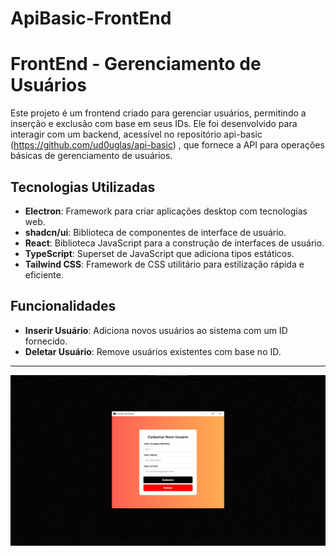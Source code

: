 # ApiBasic-FrontEnd
# FrontEnd - Gerenciamento de Usuários

Este projeto é um frontend criado para gerenciar usuários, permitindo a inserção e exclusão com base em seus IDs. Ele foi desenvolvido para interagir com um backend, acessível no repositório api-basic (https://github.com/ud0uglas/api-basic) , que fornece a API para operações básicas de gerenciamento de usuários.

## Tecnologias Utilizadas

- **Electron**: Framework para criar aplicações desktop com tecnologias web.
- **shadcn/ui**: Biblioteca de componentes de interface de usuário.
- **React**: Biblioteca JavaScript para a construção de interfaces de usuário.
- **TypeScript**: Superset de JavaScript que adiciona tipos estáticos.
- **Tailwind CSS**: Framework de CSS utilitário para estilização rápida e eficiente.

## Funcionalidades

- **Inserir Usuário**: Adiciona novos usuários ao sistema com um ID fornecido.
- **Deletar Usuário**: Remove usuários existentes com base no ID.

---

![Imagem](Imagem.png)
